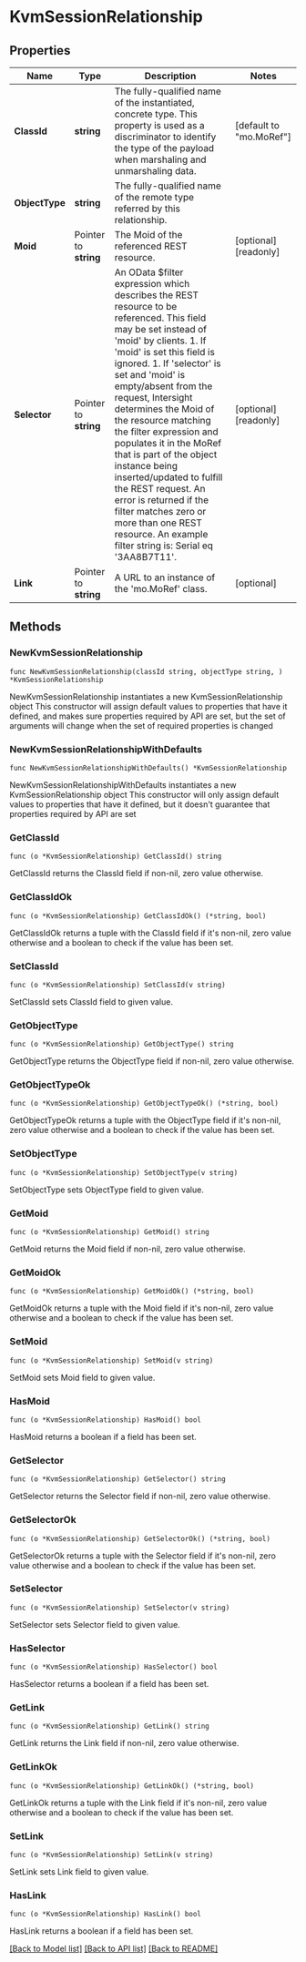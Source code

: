 # KvmSessionRelationship

## Properties

Name | Type | Description | Notes
------------ | ------------- | ------------- | -------------
**ClassId** | **string** | The fully-qualified name of the instantiated, concrete type. This property is used as a discriminator to identify the type of the payload when marshaling and unmarshaling data. | [default to "mo.MoRef"]
**ObjectType** | **string** | The fully-qualified name of the remote type referred by this relationship. | 
**Moid** | Pointer to **string** | The Moid of the referenced REST resource. | [optional] [readonly] 
**Selector** | Pointer to **string** | An OData $filter expression which describes the REST resource to be referenced. This field may be set instead of &#39;moid&#39; by clients. 1. If &#39;moid&#39; is set this field is ignored. 1. If &#39;selector&#39; is set and &#39;moid&#39; is empty/absent from the request, Intersight determines the Moid of the resource matching the filter expression and populates it in the MoRef that is part of the object instance being inserted/updated to fulfill the REST request. An error is returned if the filter matches zero or more than one REST resource. An example filter string is: Serial eq &#39;3AA8B7T11&#39;. | [optional] [readonly] 
**Link** | Pointer to **string** | A URL to an instance of the &#39;mo.MoRef&#39; class. | [optional] 

## Methods

### NewKvmSessionRelationship

`func NewKvmSessionRelationship(classId string, objectType string, ) *KvmSessionRelationship`

NewKvmSessionRelationship instantiates a new KvmSessionRelationship object
This constructor will assign default values to properties that have it defined,
and makes sure properties required by API are set, but the set of arguments
will change when the set of required properties is changed

### NewKvmSessionRelationshipWithDefaults

`func NewKvmSessionRelationshipWithDefaults() *KvmSessionRelationship`

NewKvmSessionRelationshipWithDefaults instantiates a new KvmSessionRelationship object
This constructor will only assign default values to properties that have it defined,
but it doesn't guarantee that properties required by API are set

### GetClassId

`func (o *KvmSessionRelationship) GetClassId() string`

GetClassId returns the ClassId field if non-nil, zero value otherwise.

### GetClassIdOk

`func (o *KvmSessionRelationship) GetClassIdOk() (*string, bool)`

GetClassIdOk returns a tuple with the ClassId field if it's non-nil, zero value otherwise
and a boolean to check if the value has been set.

### SetClassId

`func (o *KvmSessionRelationship) SetClassId(v string)`

SetClassId sets ClassId field to given value.


### GetObjectType

`func (o *KvmSessionRelationship) GetObjectType() string`

GetObjectType returns the ObjectType field if non-nil, zero value otherwise.

### GetObjectTypeOk

`func (o *KvmSessionRelationship) GetObjectTypeOk() (*string, bool)`

GetObjectTypeOk returns a tuple with the ObjectType field if it's non-nil, zero value otherwise
and a boolean to check if the value has been set.

### SetObjectType

`func (o *KvmSessionRelationship) SetObjectType(v string)`

SetObjectType sets ObjectType field to given value.


### GetMoid

`func (o *KvmSessionRelationship) GetMoid() string`

GetMoid returns the Moid field if non-nil, zero value otherwise.

### GetMoidOk

`func (o *KvmSessionRelationship) GetMoidOk() (*string, bool)`

GetMoidOk returns a tuple with the Moid field if it's non-nil, zero value otherwise
and a boolean to check if the value has been set.

### SetMoid

`func (o *KvmSessionRelationship) SetMoid(v string)`

SetMoid sets Moid field to given value.

### HasMoid

`func (o *KvmSessionRelationship) HasMoid() bool`

HasMoid returns a boolean if a field has been set.

### GetSelector

`func (o *KvmSessionRelationship) GetSelector() string`

GetSelector returns the Selector field if non-nil, zero value otherwise.

### GetSelectorOk

`func (o *KvmSessionRelationship) GetSelectorOk() (*string, bool)`

GetSelectorOk returns a tuple with the Selector field if it's non-nil, zero value otherwise
and a boolean to check if the value has been set.

### SetSelector

`func (o *KvmSessionRelationship) SetSelector(v string)`

SetSelector sets Selector field to given value.

### HasSelector

`func (o *KvmSessionRelationship) HasSelector() bool`

HasSelector returns a boolean if a field has been set.

### GetLink

`func (o *KvmSessionRelationship) GetLink() string`

GetLink returns the Link field if non-nil, zero value otherwise.

### GetLinkOk

`func (o *KvmSessionRelationship) GetLinkOk() (*string, bool)`

GetLinkOk returns a tuple with the Link field if it's non-nil, zero value otherwise
and a boolean to check if the value has been set.

### SetLink

`func (o *KvmSessionRelationship) SetLink(v string)`

SetLink sets Link field to given value.

### HasLink

`func (o *KvmSessionRelationship) HasLink() bool`

HasLink returns a boolean if a field has been set.


[[Back to Model list]](../README.md#documentation-for-models) [[Back to API list]](../README.md#documentation-for-api-endpoints) [[Back to README]](../README.md)


